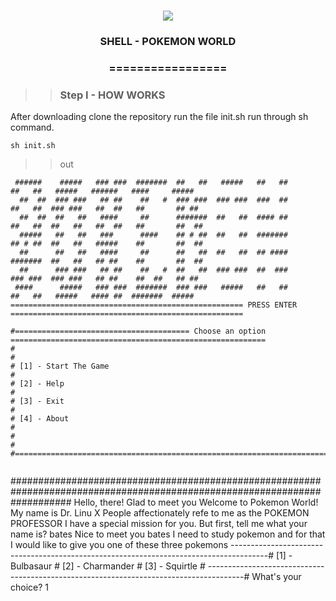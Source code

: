 <h1 align="center">
<img src="https://img.shields.io/static/v1?label=SHELL%20POR&message=MAYCON%20BATESTIN&color=7159c1&style=flat-square&logo=ghost"/>


<h3> <p align="center">SHELL - POKEMON WORLD </p> </h3>
<h3> <p align="center"> ================= </p> </h3>

>> <h3> Step I - HOW WORKS </h3>

<p> After downloading clone the repository run the file init.sh run through sh command.  </p>

`sh init.sh`


>> out

```
 ######    #####   ### ###  #######  ##   ##   #####   ##   ##           ##   ##   #####   ######   ####     ##### 
  ##  ##  ### ###   ## ##    ##   #  ### ###  ### ###  ###  ##           ##   ##  ### ###   ##  ##   ##       ## ## 
  ##  ##  ##   ##   ####     ##      #######  ##   ##  #### ##           ##   ##  ##   ##   ##  ##   ##       ##  ## 
  #####   ##   ##   ###      ####    ## # ##  ##   ##  #######           ## # ##  ##   ##   #####    ##       ##  ## 
  ##      ##   ##   ####     ##      ##   ##  ##   ##  ## ####           #######  ##   ##   ## ##    ##       ##  ## 
  ##      ### ###   ## ##    ##   #  ##   ##  ### ###  ##  ###           ### ###  ### ###   ## ##    ##  ##   ## ## 
 ####      #####   ### ###  #######  ### ###   #####   ##   ##           ##   ##   #####   #### ##  #######  ##### 
==================================================== PRESS ENTER ====================================================

```

```
#======================================= Choose an option =========================================================
#                                                                                                                 #
# [1] - Start The Game                                                                                            #
# [2] - Help                                                                                                      #
# [3] - Exit                                                                                                      #
# [4] - About                                                                                                     #
#                                                                                                                 #
#=================================================================================================================#


```
###########################################################################################################################
Hello, there!
Glad to meet you
Welcome to Pokemon World!
My name is Dr. Linu X
People affectionately refe to me as the POKEMON PROFESSOR
I have a special mission for you.
But first, tell me what your name is?  bates
Nice to meet you bates
I need to study pokemon and for that I would like to give you one of these three pokemons
---------------------------------------------------------------------------------------#
 [1] - Bulbasaur                                                                       #
 [2] - Charmander                                                                      #
 [3] - Squirtle                                                                        #
---------------------------------------------------------------------------------------#
What's your choice? 1

```

